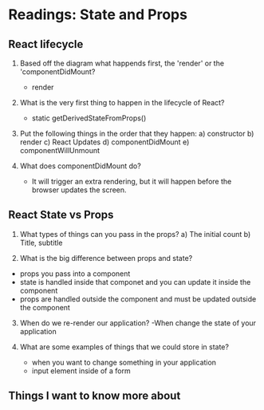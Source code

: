 # Readings: State and Props

## React lifecycle

1) Based off the diagram what happends first, the 'render' or the 'componentDidMount?
    - render

2) What is the very first thing to happen in the lifecycle of React?
    - static getDerivedStateFromProps()

3) Put the following things in the order that they happen:
  a)  constructor
  b)  render
  c)  React Updates
  d)  componentDidMount
  e)  componentWillUnmount

4) What does componentDidMount do?
    - It will trigger an extra rendering, but it will happen before the browser updates the screen.


## React State vs Props

1)  What types of things can you pass in the props?
    a) The initial count
    b) Title, subtitle

2) What is the big difference between props and state?
  - props you pass into a component
  - state is handled inside that componet and you can update it inside the component
  - props are handled outside the component and must be updated outside the component

3)  When do we re-render our application?
    -When change the state of your application

4)  What are some examples of things that we could store in state?
    - when you want to change something in your application
    - input element inside of a form

## Things I want to know more about

